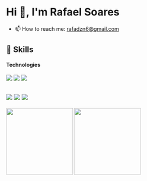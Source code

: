 <h1 text-align:"center";>Hi 👋, I'm Rafael Soares</h1>

- 📫 How to reach me: rafadzn6@gmail.com

## 🚀 Skills

#### Technologies

![](https://img.shields.io/badge/HTML5-E34F26?style=for-the-badge&logo=html5&logoColor=white)
![](https://img.shields.io/badge/CSS3-1572B6?style=for-the-badge&logo=css3&logoColor=white)
![](https://img.shields.io/badge/JavaScript-F7DF1E?style=for-the-badge&logo=javascript&logoColor=black)

![](https://img.shields.io/badge/Python-3776AB?style=for-the-badge&logo=python&logoColor=white)
![](https://img.shields.io/badge/Django-092E20?style=for-the-badge&logo=django&logoColor=white)
![](https://img.shields.io/badge/Git-F05032?style=for-the-badge&logo=Git&logoColor=white)
---

<p>
  <a href="https://github.com/RafaelSoares12">
  <p><img height="180emm" align="left" src="https://streak-stats.demolab.com?user=RafaelSoares12&theme=dracula&hide_border=true&locale=pt_BR"/></p>
  <p><img height="180em" src="https://github-readme-stats.vercel.app/api/top-langs/?username=RafaelSoares12&layout=compact&langs_count=7&theme=dark"/></p>
</p>

